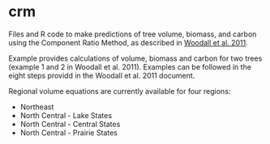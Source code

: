 # crm
Files and R code to make predictions of tree volume, biomass, and carbon using the Component Ratio Method, as described in [Woodall et al. 2011](https://www.nrs.fs.usda.gov/pubs/gtr/gtr_nrs88.pdf).

Example provides calculations of volume, biomass and carbon for two trees (example 1 and 2 in Woodall et al. 2011). Examples can be followed in the eight steps providd in the Woodall et al. 2011 document.

Regional volume equations are currently available for four regions:

* Northeast
* North Central - Lake States
* North Central - Central States
* North Central - Prairie States


